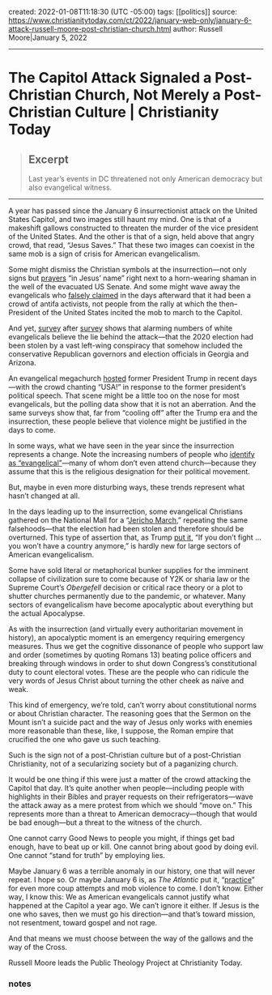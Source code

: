 created: 2022-01-08T11:18:30 (UTC -05:00)
tags: [[politics]] 
source: https://www.christianitytoday.com/ct/2022/january-web-only/january-6-attack-russell-moore-post-christian-church.html
author: Russell Moore|January 5, 2022

---

# The Capitol Attack Signaled a Post-Christian Church, Not Merely a Post-Christian Culture | Christianity Today

> ## Excerpt
> Last year’s events in DC threatened not only American democracy but also evangelical witness.

---
A year has passed since the January 6 insurrectionist attack on the United States Capitol, and two images still haunt my mind. One is that of a makeshift gallows constructed to threaten the murder of the vice president of the United States. And the other is that of a sign, held above that angry crowd, that read, “Jesus Saves.” That these two images can coexist in the same mob is a sign of crisis for American evangelicalism.

Some might dismiss the Christian symbols at the insurrection—not only signs but [prayers](https://religionnews.com/2021/02/25/the-insurrectionists-senate-floor-prayer-highlights-a-curious-trumpian-ecumenism/) “in Jesus’ name” right next to a horn-wearing shaman in the well of the evacuated US Senate. And some might wave away the evangelicals who [falsely claimed](https://www.npr.org/2021/03/02/972564176/antifa-didnt-storm-the-capitol-just-ask-the-rioters) in the days afterward that it had been a crowd of antifa activists, not people from the rally at which the then–President of the United States incited the mob to march to the Capitol.

And yet, [survey](https://www.christianitytoday.com/news/2021/february/white-evangelicals-qanon-election-conspiracy-trump-aei.html) after [survey](https://www.americansurveycenter.org/rise-of-conspiracies-reveal-an-evangelical-divide-in-the-gop/) shows that alarming numbers of white evangelicals believe the lie behind the attack—that the 2020 election had been stolen by a vast left-wing conspiracy that somehow included the conservative Republican governors and election officials in Georgia and Arizona.

An evangelical megachurch [hosted](https://time.com/6130228/donald-trump-christmas-evangelicals/) former President Trump in recent days—with the crowd chanting “USA!” in response to the former president’s political speech. That scene might be a little too on the nose for most evangelicals, but the polling data show that it is not an aberration. And the same surveys show that, far from “cooling off” after the Trump era and the insurrection, these people believe that violence might be justified in the days to come.

In some ways, what we have seen in the year since the insurrection represents a change. Note the increasing numbers of people who [identify as “evangelical”](https://www.christianitytoday.com/news/2021/september/trump-evangelical-identity-pew-research-survey-presidency.html)—many of whom don’t even attend church—because they assume that this is the religious designation for their political movement.

But, maybe in even more disturbing ways, these trends represent what hasn’t changed at all.

In the days leading up to the insurrection, some evangelical Christians gathered on the National Mall for a “[Jericho March](https://www.theatlantic.com/politics/archive/2021/01/evangelicals-catholics-jericho-march-capitol/617591/),” repeating the same falsehoods—that the election had been stolen and therefore should be overturned. This type of assertion that, as Trump [put it](https://www.npr.org/2021/02/10/966396848/read-trumps-jan-6-speech-a-key-part-of-impeachment-trial), “If you don’t fight … you won’t have a country anymore,” is hardly new for large sectors of American evangelicalism.

Some have sold literal or metaphorical bunker supplies for the imminent collapse of civilization sure to come because of Y2K or sharia law or the Supreme Court’s _Obergefell_ decision or critical race theory or a plot to shutter churches permanently due to the pandemic, or whatever. Many sectors of evangelicalism have become apocalyptic about everything but the actual Apocalypse.

As with the insurrection (and virtually every authoritarian movement in history), an apocalyptic moment is an emergency requiring emergency measures. Thus we get the cognitive dissonance of people who support law and order (sometimes by quoting Romans 13) beating police officers and breaking through windows in order to shut down Congress’s constitutional duty to count electoral votes. These are the people who can ridicule the very words of Jesus Christ about turning the other cheek as naïve and weak.

This kind of emergency, we’re told, can’t worry about constitutional norms or about Christian character. The reasoning goes that the Sermon on the Mount isn’t a suicide pact and the way of Jesus only works with enemies more reasonable than these, like, I suppose, the Roman empire that crucified the one who gave us such teaching.

Such is the sign not of a post-Christian culture but of a post-Christian Christianity, not of a secularizing society but of a paganizing church.

It would be one thing if this were just a matter of the crowd attacking the Capitol that day. It’s quite another when people—including people with highlights in their Bibles and prayer requests on their refrigerators—wave the attack away as a mere protest from which we should “move on.” This represents more than a threat to American democracy—though that would be bad enough—but a threat to the witness of the church.

One cannot carry Good News to people you might, if things get bad enough, have to beat up or kill. One cannot bring about good by doing evil. One cannot “stand for truth” by employing lies.

Maybe January 6 was a terrible anomaly in our history, one that will never repeat. I hope so. Or maybe January 6 is, as _The Atlantic_ put it, “[practice](https://www.theatlantic.com/magazine/archive/2022/01/january-6-insurrection-trump-coup-2024-election/620843/)” for even more coup attempts and mob violence to come. I don’t know. Either way, I know this: We as American evangelicals cannot justify what happened at the Capitol a year ago. We can’t ignore it either. If Jesus is the one who saves, then we must go his direction—and that’s toward mission, not resentment, toward gospel and not rage.

And that means we must choose between the way of the gallows and the way of the Cross.

Russell Moore leads the Public Theology Project at Christianity Today.
### notes
